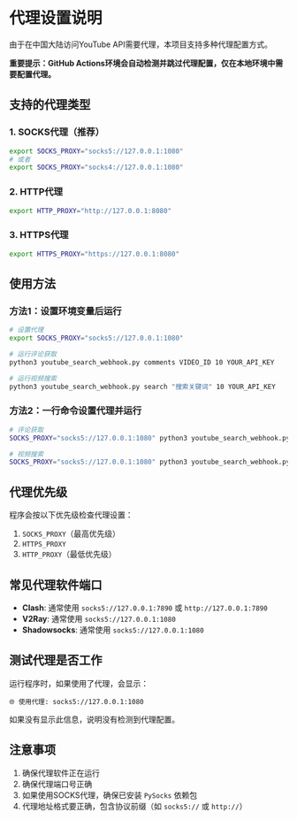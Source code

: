 # 代理设置说明

由于在中国大陆访问YouTube API需要代理，本项目支持多种代理配置方式。

**重要提示：GitHub Actions环境会自动检测并跳过代理配置，仅在本地环境中需要配置代理。**

## 支持的代理类型

### 1. SOCKS代理（推荐）
```bash
export SOCKS_PROXY="socks5://127.0.0.1:1080"
# 或者
export SOCKS_PROXY="socks4://127.0.0.1:1080"
```

### 2. HTTP代理
```bash
export HTTP_PROXY="http://127.0.0.1:8080"
```

### 3. HTTPS代理
```bash
export HTTPS_PROXY="https://127.0.0.1:8080"
```

## 使用方法

### 方法1：设置环境变量后运行
```bash
# 设置代理
export SOCKS_PROXY="socks5://127.0.0.1:1080"

# 运行评论获取
python3 youtube_search_webhook.py comments VIDEO_ID 10 YOUR_API_KEY

# 运行视频搜索
python3 youtube_search_webhook.py search "搜索关键词" 10 YOUR_API_KEY
```

### 方法2：一行命令设置代理并运行
```bash
# 评论获取
SOCKS_PROXY="socks5://127.0.0.1:1080" python3 youtube_search_webhook.py comments VIDEO_ID 10 YOUR_API_KEY

# 视频搜索
SOCKS_PROXY="socks5://127.0.0.1:1080" python3 youtube_search_webhook.py search "搜索关键词" 10 YOUR_API_KEY
```

## 代理优先级

程序会按以下优先级检查代理设置：
1. `SOCKS_PROXY`（最高优先级）
2. `HTTPS_PROXY`
3. `HTTP_PROXY`（最低优先级）

## 常见代理软件端口

- **Clash**: 通常使用 `socks5://127.0.0.1:7890` 或 `http://127.0.0.1:7890`
- **V2Ray**: 通常使用 `socks5://127.0.0.1:1080`
- **Shadowsocks**: 通常使用 `socks5://127.0.0.1:1080`

## 测试代理是否工作

运行程序时，如果使用了代理，会显示：
```
🌐 使用代理: socks5://127.0.0.1:1080
```

如果没有显示此信息，说明没有检测到代理配置。

## 注意事项

1. 确保代理软件正在运行
2. 确保代理端口号正确
3. 如果使用SOCKS代理，确保已安装 `PySocks` 依赖包
4. 代理地址格式要正确，包含协议前缀（如 `socks5://` 或 `http://`）